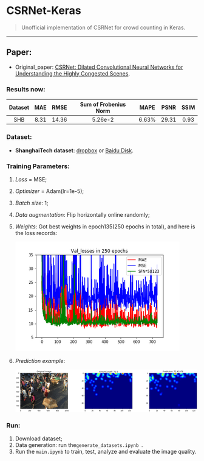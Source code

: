 # CSRNet-Keras
> Unofficial implementation of CSRNet for crowd counting in Keras.

---

## Paper:

+ Original_paper: [CSRNet: Dilated Convolutional Neural Networks for Understanding the Highly Congested Scenes](https://www.researchgate.net/publication/323444534_CSRNet_Dilated_Convolutional_Neural_Networks_for_Understanding_the_Highly_Congested_Scenes).

### Results now:

| Dataset | MAE  | RMSE  | Sum of Frobenius Norm | MAPE  | PSNR  | SSIM |
| :-----: | :--: | :---: | :-------------------: | :---: | :---: | :--: |
|   SHB   | 8.31 | 14.36 |        5.26e-2        | 6.63% | 29.31 | 0.93 |

### Dataset:

- **ShanghaiTech dataset**: [dropbox](<https://www.dropbox.com/s/fipgjqxl7uj8hd5/ShanghaiTech.zip?dl=0>) or [Baidu Disk](<http://pan.baidu.com/s/1nuAYslz>).

### Training Parameters:

1. *Loss* = MSE;

2. *Optimizer* = Adam(lr=1e-5);

3. *Batch size*: 1;

4. *Data augmentation*: Flip horizontally online randomly;

7. *Weights*: Got best weights in epoch135(250 epochs in total), and here is the loss records:

   ![Loss_records](materials/CSRNet_val_loss.png)

8. *Prediction example*:

   ![example](materials/raw-GT-pred.png)

### Run:

1. Download dataset;
2. Data generation: run the`generate_datasets.ipynb `.
3. Run the `main.ipynb` to train, test, analyze and evaluate the image quality.
